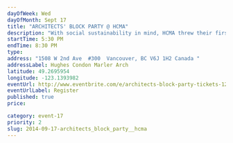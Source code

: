 ```yaml
---
dayOfWeek: Wed
dayOfMonth: Sept 17
title: "ARCHITECTS' BLOCK PARTY @ HCMA"
description: "With social sustainability in mind, HCMA threw their first Architects' Block Party in 2013 to strengthen connections + build community in the industry. By inviting others to play in their sand box, they hope to break down real and perceived barriers to community building. Now they're opening their doors to fellow creatives as part of VDW. Join our rooftop patio party overlooking Granville Island to see where the connections lie."
startTime: 5:30 PM
endTime: 8:30 PM
type: 
address: "1508 W 2nd Ave  #300  Vancouver, BC V6J 1H2 Canada "
addressLabel: Hughes Condon Marler Arch
latitude: 49.2695954
longitude: -123.1393982
eventUrl: http://www.eventbrite.com/e/architects-block-party-tickets-12748550257?aff=VDWWebsite
eventUrlLabel: Register
published: true
price: 

category: event-17
priority: 2
slug: 2014-09-17-architects_block_party__hcma
---
```


